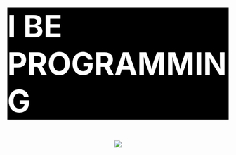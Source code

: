 <style>
  .H1 {
    background-color: black;
    color: white;
    font-size: 35px;
  }
</style>

<div class="H1">
  <h1> I BE PROGRAMMING</h1>
</div>
<p align='center'>
  <img src= "https://64.media.tumblr.com/6bf05dce890b1acc34b3841ea6d27690/tumblr_mw4z5hTzSG1r7k95zo1_500.gifv">
</p>
